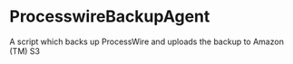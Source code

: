 # ProcesswireBackupAgent
A script which backs up ProcessWire and uploads the backup to Amazon (TM) S3
